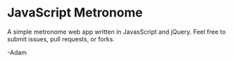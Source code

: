 # JavaScript Metronome

A simple metronome web app written in JavasScript and jQuery. 
Feel free to submit issues, pull requests, or forks.

-Adam